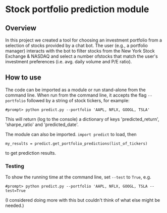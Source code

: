 # Stock portfolio prediction module

## Overview

In this project we created a tool for
choosing an investment portfolio from a selection of stocks provided by a chat bot. The user (e.g., a portfolio manager)
interacts with the bot to filter stocks from the New York Stock Exchange & NASDAQ and select a number ofstocks that match
the user's investment preferences (i.e. avg. daily volume and P/E ratio).

## How to use

The code can be imported as a module or run stand-alone from the command line. 
When run from the command line, it accepts the flag `--portfolio` followed by a 
string of stock tickers, for example:

```
#prompt> python predict.py --portfolio 'AAPL, NFLX, GOOGL, TSLA'
```

This will return (log to the console) a dictionary of keys 'predicted_return', 
'sharpe_ratio' and 'predicted_date'.

The module can also be imported. `import predict` to load, then 

```
my_results = predict.get_portfolio_predictions(list_of_tickers)
```

to get prediction results.

### Testing

To show the running time at the command line, set `--test` to `True`, e.g.

```
#prompt> python predict.py --portfolio 'AAPL, NFLX, GOOGL, TSLA --test=True
```

(I considered doing more with this but couldn't think of what else might be needed.)
